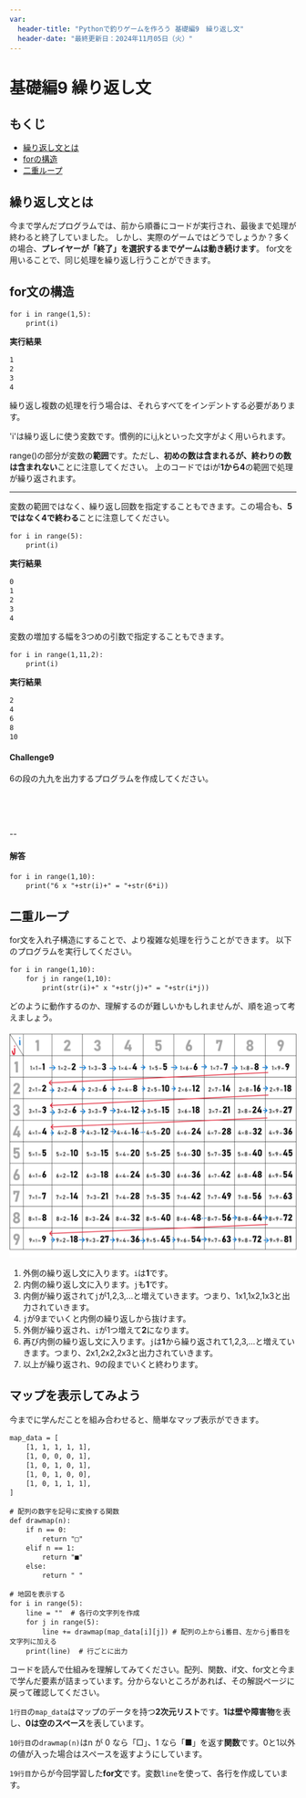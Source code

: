 ```yaml
---
var:
  header-title: "Pythonで釣りゲームを作ろう 基礎編9　繰り返し文"
  header-date: "最終更新日：2024年11月05日（火）"
---
```


# 基礎編9 繰り返し文 


## もくじ

-  [繰り返し文とは](basic09.html#繰り返し文とは) 
-  [forの構造](basic09.html#for文の構造) 
-  [二重ループ](basic09.html#二重ループ) 


## 繰り返し文とは

今まで学んだプログラムでは、前から順番にコードが実行され、最後まで処理が終わると終了していました。
しかし、実際のゲームではどうでしょうか？多くの場合、**プレイヤーが「終了」を選択するまでゲームは動き続けます**。
for文を用いることで、同じ処理を繰り返し行うことができます。


## for文の構造

```python{.numberLines caption="for文の構造"}
for i in range(1,5):
    print(i)
```

**<i class="fa-solid fa-terminal"></i> 実行結果**
```
1
2
3
4
```


繰り返し複数の処理を行う場合は、それらすべてをインデントする必要があります。

'i'は繰り返しに使う変数です。慣例的にi,j,kといった文字がよく用いられます。

range()の部分が変数の**範囲**です。ただし、**初めの数は含まれるが、終わりの数は含まれない**ことに注意してください。
上のコードではiが**1から4**の範囲で処理が繰り返されます。


---


変数の範囲ではなく、繰り返し回数を指定することもできます。この場合も、**5ではなく4で終わる**ことに注意してください。


```python{.numberLines caption="繰り返し回数の指定"}
for i in range(5):
    print(i)
```


**<i class="fa-solid fa-terminal"></i> 実行結果**
```
0
1
2
3
4
```


変数の増加する幅を3つめの引数で指定することもできます。


```python{.numberLines caption="増加間隔の指定"}
for i in range(1,11,2):
    print(i)
```

**<i class="fa-solid fa-terminal"></i> 実行結果**
```
2
4
6
8
10
```

#### **Challenge9** 

6の段の九九を出力するプログラムを作成してください。

<br>
<br>
<br>

--

#### **解答**


```python{.numberLines caption="9-1解答"}
for i in range(1,10):
    print("6 x "+str(i)+" = "+str(6*i))
```



## 二重ループ

for文を入れ子構造にすることで、より複雑な処理を行うことができます。
以下のプログラムを実行してください。

```python{.numberLines caption="二重ループ"}
for i in range(1,10):
    for j in range(1,10):
        print(str(i)+" x "+str(j)+" = "+str(i*j))
```

どのように動作するのか、理解するのが難しいかもしれませんが、順を追って考えましょう。

![img](figs/09/doubleLoop.png)

1. 外側の繰り返し文に入ります。`i`は**1**です。
2. 内側の繰り返し文に入ります。`j`も**1**です。
3. 内側が繰り返されて`j`が1,2,3,...と増えていきます。つまり、1x1,1x2,1x3と出力されていきます。
4. `j`が9までいくと内側の繰り返しから抜けます。
5. 外側が繰り返され、`i`が1つ増えて**2**になります。
6. 再び内側の繰り返し文に入ります。`j`は**1**から繰り返されて1,2,3,...と増えていきます。つまり、2x1,2x2,2x3と出力されていきます。
7. 以上が繰り返され、9の段までいくと終わります。


## マップを表示してみよう

今までに学んだことを組み合わせると、簡単なマップ表示ができます。

```python{.numberLines caption="マップ表示"}
map_data = [
    [1, 1, 1, 1, 1],
    [1, 0, 0, 0, 1],
    [1, 0, 1, 0, 1],
    [1, 0, 1, 0, 0],
    [1, 0, 1, 1, 1],
]

# 配列の数字を記号に変換する関数
def drawmap(n):
    if n == 0:
        return "□"
    elif n == 1:
        return "■"
    else:
        return " "

# 地図を表示する
for i in range(5):
    line = ""  # 各行の文字列を作成
    for j in range(5):
        line += drawmap(map_data[i][j]) # 配列の上からi番目、左からj番目を文字列に加える
    print(line)  # 行ごとに出力
```

コードを読んで仕組みを理解してみてください。配列、関数、if文、for文と今まで学んだ要素が詰まっています。分からないところがあれば、その解説ページに戻って確認してください。

`1行目`の`map_data`はマップのデータを持つ**2次元リスト**です。**1は壁や障害物**を表し、**0は空のスペース**を表しています。

`10行目`の`drawmap(n)`はn が 0 なら「□」、1 なら「■」を返す**関数**です。0と1以外の値が入った場合はスペースを返すようにしています。

`19行目`からが今回学習した**for文**です。変数`line`を使って、各行を作成しています。